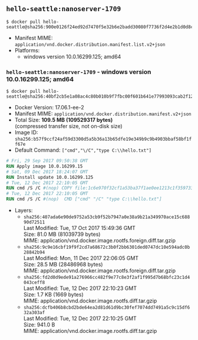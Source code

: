 ## `hello-seattle:nanoserver-1709`

```console
$ docker pull hello-seattle@sha256:900e0126f24ed92d7470f5e32b6e2badd30080f7736f2d4e2b1d0d8ce5df1584
```

-	Manifest MIME: `application/vnd.docker.distribution.manifest.list.v2+json`
-	Platforms:
	-	windows version 10.0.16299.125; amd64

### `hello-seattle:nanoserver-1709` - windows version 10.0.16299.125; amd64

```console
$ docker pull hello-seattle@sha256:40bf2cb5e1a08ac4c80b010b9f7fbc00f601b641e77993093cab2f1270861f45
```

-	Docker Version: 17.06.1-ee-2
-	Manifest MIME: `application/vnd.docker.distribution.manifest.v2+json`
-	Total Size: **109.5 MB (109529317 bytes)**  
	(compressed transfer size, not on-disk size)
-	Image ID: `sha256:b57f9ccf24af59d3300d5a5b36a13b65dfe19e349b9c9b4903bbaf58bf1ff67e`
-	Default Command: `["cmd","\/C","type C:\\hello.txt"]`

```dockerfile
# Fri, 29 Sep 2017 09:50:38 GMT
RUN Apply image 10.0.16299.15
# Sat, 09 Dec 2017 18:24:07 GMT
RUN Install update 10.0.16299.125
# Tue, 12 Dec 2017 22:10:05 GMT
RUN cmd /S /C #(nop) COPY file:1c6e970f32cf1a53ba37f1ae0ee1213c1f35973358a1303a5e33cea7d27a0871 in C: 
# Tue, 12 Dec 2017 22:10:05 GMT
RUN cmd /S /C #(nop)  CMD ["cmd" "/C" "type C:\\hello.txt"]
```

-	Layers:
	-	`sha256:407ada6e90de9752a53cb9f52b7947a0e38a9b21a349970ace15c68890d72511`  
		Last Modified: Tue, 17 Oct 2017 15:49:36 GMT  
		Size: 81.0 MB (81039739 bytes)  
		MIME: application/vnd.docker.image.rootfs.foreign.diff.tar.gzip
	-	`sha256:9c9e16cbf19f9f2cd7a68672c3b0f2bb6301ded0747dc10e594adc0b28842b94`  
		Last Modified: Mon, 11 Dec 2017 22:06:05 GMT  
		Size: 28.5 MB (28486968 bytes)  
		MIME: application/vnd.docker.image.rootfs.foreign.diff.tar.gzip
	-	`sha256:fd2d0d9ede91a276966cc482f9e77c8e3f2af1f995d7b68bfc23c1d4043ceff8`  
		Last Modified: Tue, 12 Dec 2017 22:10:23 GMT  
		Size: 1.7 KB (1669 bytes)  
		MIME: application/vnd.docker.image.rootfs.diff.tar.gzip
	-	`sha256:dcfb406b8cbd2bde64ea2d81d61d9bc30fef7074dd7491a5c9c15df632a303af`  
		Last Modified: Tue, 12 Dec 2017 22:10:25 GMT  
		Size: 941.0 B  
		MIME: application/vnd.docker.image.rootfs.diff.tar.gzip
